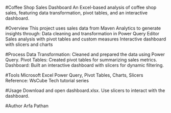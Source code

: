 #Coffee Shop Sales Dashboard
An Excel-based analysis of coffee shop sales, featuring data transformation, pivot tables, and an interactive dashboard.

#Overview
This project uses sales data from Maven Analytics to generate insights through:
Data cleaning and transformation in Power Query Editor
Sales analysis with pivot tables and custom measures
Interactive dashboard with slicers and charts

#Process
Data Transformation: Cleaned and prepared the data using Power Query.
Pivot Tables: Created pivot tables for summarizing sales metrics.
Dashboard: Built an interactive dashboard with slicers for dynamic filtering.

#Tools
Microsoft Excel
Power Query, Pivot Tables, Charts, Slicers
Reference: WsCube Tech tutorial series

#Usage
Download and open dashboard.xlsx.
Use slicers to interact with the dashboard.

#Author
Arfa Pathan

